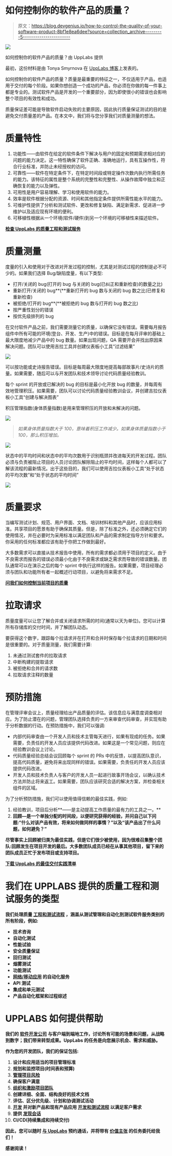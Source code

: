 # 如何控制你的软件产品的质量？

> 原文：<https://blog.devgenius.io/how-to-control-the-quality-of-your-software-product-8bf1e8ea6dee?source=collection_archive---------5----------------------->

![](img/0df4cce9849e4b77a10c4d6ba9a23e07.png)

如何控制你的软件产品的质量？由 UppLabs 提供

最初，这份材料是由 Tonya Smyrnova 在 [UppLabs 博客](https://upplabs.com/blog/how-to-control-the-quality-of-your-software-product/)上发表的。

如何控制你的软件产品的质量？质量是最重要的特征之一，不仅适用于产品，也适用于交付的每个阶段。如果你想创造一个成功的产品，你必须在你做的每一件事上都是专业的。测试软件产品是开发的一个重要部分，因为即使很小的错误也会影响整个项目的有效性和成功。

质量保证差可能是导致软件启动失败的主要原因，因此执行质量保证测试的目的是避免交付质量差的产品。在本文中，我们将与您分享我们对质量测量的想法。

# 质量特性

1.  功能性——由软件在给定的软件条件下解决与用户的固定和预期需求相对应的问题的能力决定。这一特性确保了软件正确、准确地运行，具有互操作性，符合行业标准，并防止未经授权的访问。
2.  可靠性——软件在特定条件下，在特定时间段或特定操作次数内执行所需任务的能力。该特征的属性是整个系统的完整性和完整性、从操作故障中独立和正确恢复的能力以及弹性。
3.  可用性是用户容易理解、学习和使用软件的能力。
4.  效率是软件根据分配的资源、时间和其他指定条件提供所需性能水平的能力。
5.  可维护性提供了分析和测试软件、更改和修复缺陷、满足新需求、促进进一步维护以及适应现有环境的便利。
6.  可移植性根据从一个环境(软件/硬件)到另一个环境的可移植性来描述软件。

[**检查 UppLabs 的质量工程和测试服务**](https://wwwhttps//upplabs.com/services/quality-engineering-testing/)

# 质量测量

度量的引入和使用对于改进对开发过程的控制，尤其是对测试过程的控制是必不可少的。如果我们选择 Bug/缺陷度量，有以下类型:

*   打开/关闭的 bug(打开的 bug 与关闭的 bug(已纠正和重新检查)的数量之比)
*   重新打开/关闭的 bug**(**重新打开的 bug 数与关闭的 bug 数之比(已修复和重新检查)
*   被拒绝/打开的 bug**(**被拒绝的 bug 数与打开的 bug 数之比)
*   按严重性划分的错误
*   按优先级排列的 bug

在交付软件产品之前，我们需要测量它的质量，以确保它没有错误。需要每月报告组件中所有可能的环境(登台、开发、生产)中的错误。目标是在每月评审的基础上最大限度地减少产品中的 bug 数量。如果出现问题，QA 需要开会并找出原因来解决问题。团队可以使用吉拉工具并创建仪表板小工具“过滤结果”

![](img/e29e3125530851b560eb9dd9b3ed1be1.png)

可以按功能或史诗报告错误。目标是每周最大限度地提高每部故事片/史诗片的质量。如果需要，随后可以与开发团队和技术领导讨论代码质量经验教训。

每个 sprint 的开放或已解决的 bug 的目标是最小化开放 bug 的数量，并每周有效地管理积压。如果需要，团队可以讨论代码质量经验教训会议，并创建吉拉仪表板小工具“创建与解决图表”

积压管理指数(身体质量指数)是用来管理积压的开放和未解决的问题。

![](img/c0a2c2e7160767b909dc3bca898254e3.png)

> *如果身体质量指数大于 100，意味着积压工作减少。如果身体质量指数小于 100，那么积压增加。*

![](img/cf8dcd3c7c9d52967fed0db17821f573.png)

状态中的平均时间和状态中的平均次数用于识别瓶颈并改进每天的开发过程。团队必须与负责被阻止项目的人员讨论团队解除阻止的平均时间，这样每个人都可以了解该流程的最新情况。出于这些目的，我们可以使用吉拉仪表板小工具“处于状态的平均次数”和“处于状态的平均时间”

![](img/17caa351f5cbb8610220538366ecbcf6.png)

# 质量要求

当编写测试计划、规范、用户界面、文档、培训材料和其他产品时，应该应用标准。共享项目的愿景有助于确保其质量。但是，除了标准之外，还必须确定它们的使用情况，并在必要时为采用标准以满足团队和产品的需求制定指导方针和要求。你采用的任何标准都应该有助于你把工作做到最好。

大多数需求可以直接从技术报告中使用，所有的需求都必须用于项目的定义。由于不良需求而报告的错误必须最小化由于不良需求或缺乏需求而导致的错误数量。团队通常可以在演示之后的每个 sprint 中执行这样的报告。如果需要，项目经理必须与团队和功能所有者一起概述行动项目，以避免将来需求不足。

[**问我们如何控制当前项目的质量**](https://upplabs.com/contact-us/)

# 拉取请求

质量度量可以让您了解合并或关闭请求所需的时间(通常以天为单位)。您可以计算所有存储库的交付时间，并了解团队动态。

要获得这个数字，跟踪每个拉请求并在打开和合并时保存每个拉请求的日期和时间是很重要的。对于质量测量，我们需要计算:

1.  未通过测试套件的拉取请求
2.  中断构建的提取请求
3.  被拒绝和合并的请求数
4.  拉取请求注释的数量

# 预防措施

在管理评审会议上，质量经理给出产品质量的评估。该信息应与满意度调查相对应。为了防止潜在的问题，管理团队选择负责的一方来审查代码审查，并实现有助于分析数据的行动。在预防措施中，我们可以强调:

*   内部代码审查由一个开发人员和技术主管每天进行，如果有现成的任务。如果需要，负责任的开发人员应该提供代码改进。如果这是一个常见问题，则应在经验教训会议上讨论。
*   代码质量经验总结会议回顾每个 sprint 的 PRs 中的反馈，以提高团队意识，提高代码质量，避免将来出现同样的错误。如果需要，负责任的开发人员应该提供代码改进。
*   开发人员和技术负责人与客户的开发人员一起进行故事开场会议，以确认技术方法并防止将来返工。如果需要，团队应该研究合适的解决方案，并检查相关组件的区域。

为了分析预防措施，我们可以使用值得信赖的最佳实践，例如:

1.  经验教训，项目后分析**——是主动提高工作质量的最有力的工具之一。**
2.  **回顾—是一个单独分配的时间段，以便研究获得的经验，并问自己以下问题:“什么对该产品有效，将来如何做同样的事情？”以及“该产品出了什么问题，如何避免？”**

**尽管事实上回顾被归类为最佳实践，但是它们很少被使用，因为很难召集整个团队:回顾发生在项目开发的最后。大多数团队成员已经在从事其他项目，留下来的团队成员正忙于发布项目或支持项目。**

**[**下载 UppLabs 的最佳交付实践清单**](https://share.hsforms.com/155GWR8MfT4Wqiatj7moEjA45lzw)**

# **我们在 UPPLABS 提供的质量工程和测试服务的类型**

**我们处理质量 [**工程和测试流程**](https://upplabs.com/services/quality-engineering-testing/) ，涵盖从测试管理和自动化到测试软件服务类别的所有阶段，例如:**

*   **技术咨询**
*   **自动化测试**
*   **性能试验**
*   **安全质量保证**
*   **回归测试**
*   **烟雾测试**
*   **功能测试**
*   **[**网络/移动应用**](https://upplabs.com/services/web-and-mobile-app-development/) 的自动化服务**
*   **API 测试**
*   **集成和单元测试**
*   **产品自动化框架和过程综述**

# **UPPLABS 如何提供帮助**

**我们的 [**软件开发公司**](https://upplabs.com/) 与客户端到端地工作，讨论所有可能的场景和问题，从战略到数字；我们带来转型成果。UppLabs 的任务是向您展示机会、需求和威胁。**

**作为您的开发团队，我们的保证包括:**

1.  **设计和应用适当的项目管理标准**
2.  **规划和监控项目(时间表和预算)**
3.  **[**管理项目风险**](https://upplabs.com/blog/key-elements-of-risk-management/)**
4.  **确保客户满意**
5.  **[**组织和激励项目团队**](https://upplabs.com/services/extended-team/)**
6.  **创建详细、全面、结构良好的技术文档**
7.  **评估、区分优先级、计划和协调测试活动**
8.  **[**开发**](https://upplabs.com/services/web-and-mobile-app-development/) 并对新产品和现有产品应用 [**开发和测试流程**](https://upplabs.com/services/quality-engineering-testing/) 以满足客户需求**
9.  **提供 [**发现会话**](https://forms.gle/5CnUYAFuGovxkkAY7)**
10.  **CI/CD(持续集成和持续交付)**

**因此，您可以随时 [**与 UppLabs**](https://upplabs.com/contacts/upplabs-calendly/) 预约通话，并将带有 [**价值主张**](https://upplabs.com/blog/value-proposition-to-validate-your-business-idea/) 的任务委托给我们！**

**感谢阅读！**